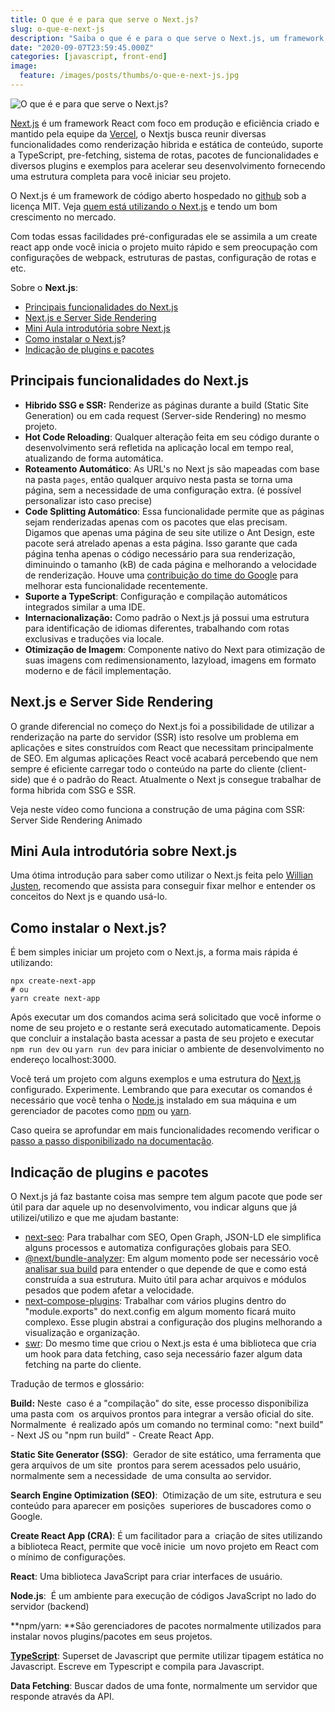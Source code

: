 ```yaml
---
title: O que é e para que serve o Next.js?
slug: o-que-e-next-js
description: "Saiba o que é e para o que serve o Next.js, um framework, com foco em acelerar a criação de sites e aplicações web com React."
date: "2020-09-07T23:59:45.000Z"
categories: [javascript, front-end]
image:
  feature: /images/posts/thumbs/o-que-e-next-js.jpg
---
```


![O que é e para que serve o Next.js?](/images/posts/thumbs/o-que-e-next-js.jpg)

[Next.js](https://nextjs.org) é um framework React com foco em produção e eficiência criado e mantido pela equipe da [Vercel](https://vercel.com), o Nextjs busca reunir diversas funcionalidades como renderização hibrida e estática de conteúdo, suporte a TypeScript, pre-fetching, sistema de rotas, pacotes de funcionalidades e diversos plugins e exemplos para acelerar seu desenvolvimento fornecendo uma estrutura completa para você iniciar seu projeto. 

O Next.js é um framework de código aberto hospedado no [github](https://github.com/vercel/next.js/) sob a licença MIT. Veja [quem está utilizando o Next.js](https://nextjs.org/showcase) e tendo um bom crescimento no mercado.

Com todas essas facilidades pré-configuradas ele se assimila a um create react app onde você inicia o projeto muito rápido e sem preocupação com configurações de webpack, estruturas de pastas, configuração de rotas e etc.

Sobre o **Next.js**:

- [Principais funcionalidades do Next.js](#principais-funcionalidades-do-next-js)
- [Next.js e Server Side Rendering](#next-js-e-server-side-rendering)
- [Mini Aula introdutória sobre Next.js](#mini-aula-introdut-ria-sobre-next-js)
- [Como instalar o Next.js](#como-iniciar-um-projeto-com-next-js)?
- [Indicação de plugins e pacotes](#indica-o-de-plugins-e-pacotes)

## Principais funcionalidades do Next.js

- **Hibrido SSG e SSR:** Renderize as páginas durante a build (Static Site Generation) ou em cada request (Server-side Rendering) no mesmo projeto.
- **Hot Code Reloading**: Qualquer alteração feita em seu código durante o desenvolvimento será refletida na aplicação local em tempo real, atualizando de forma automática.
- **Roteamento Automático**: As URL's no Next js são mapeadas com base na pasta `pages`, então qualquer arquivo nesta pasta se torna uma página, sem a necessidade de uma configuração extra. (é possível personalizar isto caso precise)
- **Code Splitting Automático**: Essa funcionalidade permite que as páginas sejam renderizadas apenas com os pacotes que elas precisam. Digamos que apenas uma página de seu site utilize o Ant Design, este pacote será atrelado apenas a esta página. Isso garante que cada página tenha apenas o código necessário para sua renderização, diminuindo o tamanho (kB) de cada página e melhorando a velocidade de renderização. Houve uma [contribuição do time do Google](https://www.techrepublic.com/article/insiders-look-at-googles-web-framework-contributions-to-next-js-and-more/) para melhorar esta funcionalidade recentemente.
- **Suporte a TypeScript**: Configuração e compilação automáticos integrados similar a uma IDE.
- **Internacionalização:** Como padrão o Next.js já possui uma estrutura para identificação de idiomas diferentes, trabalhando com rotas exclusivas e traduções via locale.
- **Otimização de Imagem**: Componente nativo do Next para otimização de suas imagens com redimensionamento, lazyload, imagens em formato moderno e de fácil implementação.

## Next.js e Server Side Rendering

O grande diferencial no começo do Next.js foi a possibilidade de utilizar a renderização na parte do servidor (SSR) isto resolve um problema em aplicações e sites construídos com React que necessitam principalmente de SEO. Em algumas aplicações React você acabará percebendo que nem sempre é eficiente carregar todo o conteúdo na parte do cliente (client-side) que é o padrão do React. Atualmente o Next js consegue trabalhar de forma hibrida com SSG e SSR.

Veja neste vídeo como funciona a construção de uma página com SSR:
Server Side Rendering Animado
## Mini Aula introdutória sobre Next.js

Uma ótima introdução para saber como utilizar o Next.js feita pelo [Willian Justen](https://willianjusten.com.br/?utm_source=segredodev&amp;utm_medium=post&amp;utm_campaign=o_que_e_nextjs), recomendo que assista para conseguir fixar melhor e entender os conceitos do Next js e quando usá-lo.

## Como instalar o Next.js?

É bem simples iniciar um projeto com o Next.js, a forma mais rápida é utilizando:

    npx create-next-app
    # ou
    yarn create next-app

Após executar um dos comandos acima será solicitado que você informe o nome de seu projeto e o restante será executado automaticamente. Depois que concluir a instalação basta acessar a pasta de seu projeto e executar `npm run dev` ou `yarn run dev` para iniciar o ambiente de desenvolvimento no endereço localhost:3000.

Você terá um projeto com alguns exemplos e uma estrutura do [Next.js](https://nextjs.org/docs/getting-started) configurado. Experimente. Lembrando que para executar os comandos é necessário que você tenha o [Node.js](https://nodejs.org/en/) instalado em sua máquina e um gerenciador de pacotes como [npm](https://www.npmjs.com/get-npm) ou [yarn](https://yarnpkg.com/getting-started/install).

Caso queira se aprofundar em mais funcionalidades recomendo verificar o [passo a passo disponibilizado na documentação](https://nextjs.org/learn/basics/create-nextjs-app).

## Indicação de plugins e pacotes

O Next.js já faz bastante coisa mas sempre tem algum pacote que pode ser útil para dar aquele up no desenvolvimento, vou indicar alguns que já utilizei/utilizo e que me ajudam bastante:

- [next-seo](https://github.com/garmeeh/next-seo): Para trabalhar com SEO, Open Graph, JSON-LD ele simplifica alguns processos e automatiza configurações globais para SEO.
- [@next/bundle-analyzer](https://github.com/vercel/next.js/tree/canary/packages/next-bundle-analyzer): Em algum momento pode ser necessário você [analisar sua build](/nextjs-analise-de-bundle/) para entender o que depende de que e como está construída a sua estrutura. Muito útil para achar arquivos e módulos pesados que podem afetar a velocidade.
- [next-compose-plugins](https://github.com/cyrilwanner/next-compose-plugins): Trabalhar com vários plugins dentro do "module.exports" do next.config em algum momento ficará muito complexo. Esse plugin abstrai a configuração dos plugins melhorando a visualização e organização.
- [swr](https://swr.vercel.app/): Do mesmo time que criou o Next.js esta é uma biblioteca que cria um hook para data fetching, caso seja necessário fazer algum data fetching na parte do cliente.

Tradução de termos e glossário:

**Build:** Neste  caso é a "compilação" do site, esse processo disponibiliza uma pasta com  os arquivos prontos para integrar a versão oficial do site. Normalmente  é realizado após um comando no terminal como: "next build" - Next JS ou "npm run build" - Create React App.

**Static Site Generator (SSG)**:  Gerador de site estático, uma ferramenta que gera arquivos de um site  prontos para serem acessados pelo usuário, normalmente sem a necessidade  de uma consulta ao servidor.

**Search Engine Optimization (SEO)**:  Otimização de um site, estrutura e seu conteúdo para aparecer em posições  superiores de buscadores como o Google.

**Create React App (CRA)**: É um facilitador para a  criação de sites utilizando a biblioteca React, permite que você inicie  um novo projeto em React com o mínimo de configurações.

**React**: Uma biblioteca JavaScript para criar interfaces de usuário.

**Node.js**:  É um ambiente para execução de códigos JavaScript no lado do servidor (backend)

**npm/yarn: **São gerenciadores de pacotes normalmente utilizados para instalar novos plugins/pacotes em seus projetos.

**[TypeScript](https://github.com/iaurg/mini-curso-typescript#o-que-%C3%A9-typescript)**: Superset de Javascript que permite utilizar tipagem estática no Javascript. Escreve em Typescript e compila para Javascript.

**Data Fetching**: Buscar dados de uma fonte, normalmente um servidor que responde através da API.